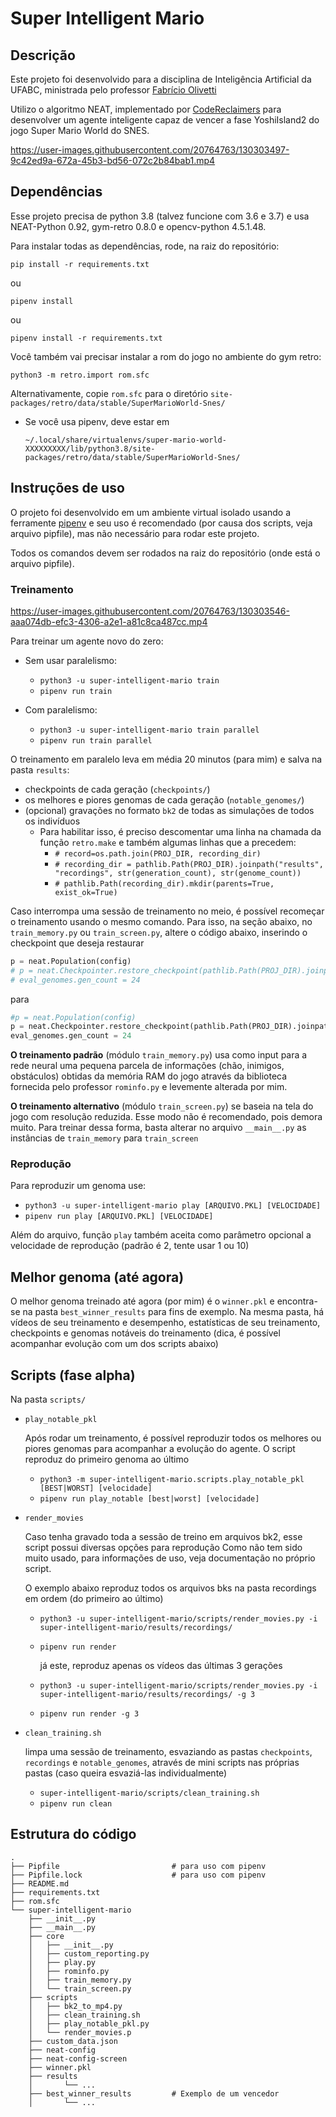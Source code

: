 # Super Intelligent Mario

## Descrição

Este projeto foi desenvolvido para a disciplina de Inteligência Artificial da UFABC, ministrada pelo professor [Fabrício Olivetti](https://github.com/folivetti)

Utilizo o algoritmo NEAT, implementado por [CodeReclaimers](https://github.com/CodeReclaimers/neat-python) para desenvolver um agente inteligente capaz de vencer a fase YoshiIsland2 do jogo Super Mario World do SNES.

https://user-images.githubusercontent.com/20764763/130303497-9c42ed9a-672a-45b3-bd56-072c2b84bab1.mp4


## Dependências

Esse projeto precisa de python 3.8 (talvez funcione com 3.6 e 3.7) e usa NEAT-Python 0.92, gym-retro 0.8.0 e opencv-python 4.5.1.48.

Para instalar todas as dependências, rode, na raiz do repositório:

```pip install -r requirements.txt```

ou

```pipenv install```

ou

```pipenv install -r requirements.txt```

Você também vai precisar instalar a rom do jogo no ambiente do gym retro:

```python3 -m retro.import rom.sfc```

Alternativamente, copie `rom.sfc` para o diretório ```site-packages/retro/data/stable/SuperMarioWorld-Snes/```

* Se você usa pipenv, deve estar em

  ```~/.local/share/virtualenvs/super-mario-world-XXXXXXXXX/lib/python3.8/site-packages/retro/data/stable/SuperMarioWorld-Snes/```

## Instruções de uso

O projeto foi desenvolvido em um ambiente virtual isolado usando a ferramente [pipenv](https://pipenv.pypa.io/en/latest/) e seu uso é recomendado (por causa dos scripts, veja arquivo pipfile), mas não necessário para rodar este projeto.

Todos os comandos devem ser rodados na raiz do repositório (onde está o arquivo pipfile).

### **Treinamento**

https://user-images.githubusercontent.com/20764763/130303546-aaa074db-efc3-4306-a2e1-a81c8ca487cc.mp4

Para treinar um agente novo do zero:

* Sem usar paralelismo:

  * ```python3 -u super-intelligent-mario train```
  * ```pipenv run train```

* Com paralelismo:

  * ```python3 -u super-intelligent-mario train parallel```
  * ```pipenv run train parallel```

O treinamento em paralelo leva em média 20 minutos (para mim) e salva na pasta `results`:

* checkpoints de cada geração (`checkpoints/`)
* os melhores e piores genomas de cada geração (`notable_genomes/`)
* (opcional) gravações no formato `bk2` de todas as simulações de todos os indivíduos
  * Para habilitar isso, é preciso descomentar uma linha na chamada da função ```retro.make``` e também algumas linhas que a precedem:
    * ```# record=os.path.join(PROJ_DIR, recording_dir)```
    * ```# recording_dir = pathlib.Path(PROJ_DIR).joinpath("results", "recordings", str(generation_count), str(genome_count))```
    * ```# pathlib.Path(recording_dir).mkdir(parents=True, exist_ok=True)```

Caso interrompa uma sessão de treinamento no meio, é possível recomeçar o treinamento usando o mesmo comando. Para isso, na seção abaixo, no `train_memory.py` ou `train_screen.py`, altere o código abaixo, inserindo o checkpoint que deseja restaurar

```python
p = neat.Population(config)
# p = neat.Checkpointer.restore_checkpoint(pathlib.Path(PROJ_DIR).joinpath("results","checkpoints", "neat-checkpoint-24"))
# eval_genomes.gen_count = 24
```

para

```python
#p = neat.Population(config)
p = neat.Checkpointer.restore_checkpoint(pathlib.Path(PROJ_DIR).joinpath("results","checkpoints", "SEU-CHECKPOINT-DESEJADO")) # insira o checkpoint que deseja restaurar
eval_genomes.gen_count = 24
```

**O treinamento padrão** (módulo `train_memory.py`) usa como input para a rede neural uma pequena parcela de informações (chão, inimigos, obstáculos) obtidas da memória RAM do jogo através da biblioteca fornecida pelo professor `rominfo.py` e levemente alterada por mim.

**O treinamento alternativo** (módulo `train_screen.py`) se baseia na tela do jogo com resolução reduzida. Esse modo não é recomendado, pois demora muito. Para treinar dessa forma, basta alterar no arquivo `__main__.py` as instâncias de `train_memory` para `train_screen`

### **Reprodução**

Para reproduzir um genoma use:

* ```python3 -u super-intelligent-mario play [ARQUIVO.PKL] [VELOCIDADE]```
* ```pipenv run play [ARQUIVO.PKL] [VELOCIDADE]```

Além do arquivo, função `play` também aceita como parâmetro opcional a velocidade de reprodução (padrão é 2, tente usar 1 ou 10)

## Melhor genoma (até agora)

O melhor genoma treinado até agora (por mim) é o `winner.pkl` e encontra-se na pasta `best_winner_results` para fins de exemplo. Na mesma pasta, há vídeos de seu treinamento e desempenho, estatísticas de seu treinamento, checkpoints e genomas notáveis do treinamento (dica, é possível acompanhar evolução com um dos scripts abaixo)

## Scripts (fase alpha)

Na pasta `scripts/`

* `play_notable_pkl`

    Após rodar um treinamento, é possível reproduzir todos os melhores ou piores genomas para acompanhar a evolução do agente. O script reproduz do primeiro genoma ao último
  * ```python3 -m super-intelligent-mario.scripts.play_notable_pkl [BEST|WORST] [velocidade]```
  * ```pipenv run play_notable [best|worst] [velocidade]```

* `render_movies`

    Caso tenha gravado toda a sessão de treino em arquivos bk2, esse script possui diversas opções para reprodução
    Como não tem sido muito usado, para informações de uso, veja documentação no próprio script.

    O exemplo abaixo reproduz todos os arquivos bks na pasta recordings em ordem (do primeiro ao último)
  * ```python3 -u super-intelligent-mario/scripts/render_movies.py -i super-intelligent-mario/results/recordings/```
  * ```pipenv run render```

    já este, reproduz apenas os vídeos das últimas 3 gerações
  * ```python3 -u super-intelligent-mario/scripts/render_movies.py -i super-intelligent-mario/results/recordings/ -g 3```
  * ```pipenv run render -g 3```

* `clean_training.sh`

    limpa uma sessão de treinamento, esvaziando as pastas `checkpoints`, `recordings` e `notable_genomes`, através de mini scripts nas próprias pastas (caso queira esvaziá-las individualmente)
  * ```super-intelligent-mario/scripts/clean_training.sh```
  * ```pipenv run clean```

## Estrutura do código

```shell
.
├── Pipfile                         # para uso com pipenv
├── Pipfile.lock                    # para uso com pipenv
├── README.md
├── requirements.txt
├── rom.sfc
└── super-intelligent-mario
    ├── __init__.py
    ├── __main__.py
    ├── core
    │   ├── __init__.py
    │   ├── custom_reporting.py
    │   ├── play.py
    │   ├── rominfo.py
    │   ├── train_memory.py         
    │   └── train_screen.py
    ├── scripts
    │   ├── bk2_to_mp4.py
    │   ├── clean_training.sh
    │   ├── play_notable_pkl.py
    │   └── render_movies.p
    ├── custom_data.json
    ├── neat-config
    ├── neat-config-screen
    ├── winner.pkl
    ├── results
    │       └── ...
    ├── best_winner_results         # Exemplo de um vencedor
    │       └── ...
```

